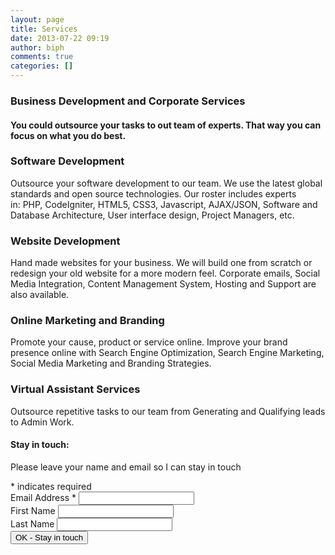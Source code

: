 ```yaml
---
layout: page
title: Services
date: 2013-07-22 09:19
author: biph
comments: true
categories: []
---
```

<h3>Business Development and Corporate Services</h3>
<div></div>
<div>
<h4>You could outsource your tasks to out team of experts. That way you can focus on what you do best.</h4>
</div>
<div></div>
<div>
<h4></h4>
<h3>Software Development</h3>
Outsource your software development to our team. We use the latest global standards and open source technologies. Our roster includes experts in: PHP, CodeIgniter, HTML5, CSS3, Javascript, AJAX/JSON, Software and Database Architecture, User interface design, Project Managers, etc.
<h3>Website Development</h3>
Hand made websites for your business. We will build one from scratch or redesign your old website for a more modern feel. Corporate emails, Social Media Integration, Content Management System, Hosting and Support are also available.
<h3>Online Marketing and Branding</h3>
Promote your cause, product or service online. Improve your brand presence online with Search Engine Optimization, Search Engine Marketing, Social Media Marketing and Branding Strategies.
<h3>Virtual Assistant Services</h3>
Outsource repetitive tasks to our team from Generating and Qualifying leads to Admin Work.

</div>
<div></div>
<div>
<h4></h4>
<div>
<h4>Stay in touch:</h4>
</div>
<div>

Please leave your name and email so I can stay in touch

</div>
<!-- Begin MailChimp Signup Form -->
<div id="mc_embed_signup"><form class="validate" id="mc-embedded-subscribe-form" action="http://minimalchanges.us2.list-manage1.com/subscribe/post?u=d19df5bc736718ff686440cd3&amp;id=7354da6850" method="post" name="mc-embedded-subscribe-form" target="_blank">
<div class="indicates-required"><span class="asterisk">*</span> indicates required</div>
<div class="mc-field-group"><label for="mce-EMAIL">Email Address <span class="asterisk">*</span>
</label>
<input class="required email" id="mce-EMAIL" type="email" name="EMAIL" value="" /></div>
<div class="mc-field-group"><label for="mce-FNAME">First Name </label>
<input id="mce-FNAME" type="text" name="FNAME" value="" /></div>
<div class="mc-field-group"><label for="mce-LNAME">Last Name </label>
<input id="mce-LNAME" type="text" name="LNAME" value="" /></div>
<div class="clear" id="mce-responses"></div>
<div class="clear"><input class="button" id="mc-embedded-subscribe" type="submit" name="subscribe" value="OK - Stay in touch" /></div>
</form></div>
<!--End mc_embed_signup-->

</div>
